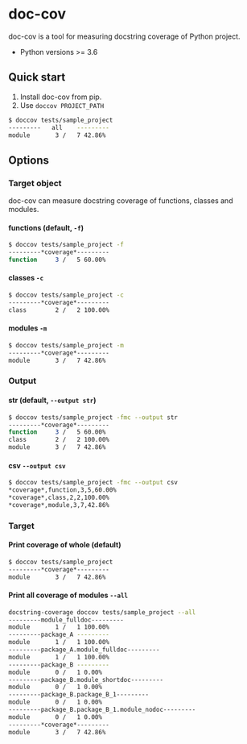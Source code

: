 # doc-cov 

doc-cov is a tool for measuring docstring coverage of Python project.

- Python versions >= 3.6 


## Quick start

1. Install doc-cov from pip.
2. Use `doccov PROJECT_PATH`

```sh
$ doccov tests/sample_project
---------   all    ---------
module       3 /   7 42.86%
```

## Options
### Target object
doc-cov can measure docstring coverage of functions, classes and modules.

#### functions (default, `-f`) 

```bash
$ doccov tests/sample_project -f
---------*coverage*---------
function     3 /   5 60.00%

```

#### classes `-c`

```bash
$ doccov tests/sample_project -c
---------*coverage*---------
class        2 /   2 100.00%

```

#### modules `-m`

```bash
$ doccov tests/sample_project -m
---------*coverage*---------
module       3 /   7 42.86%

```

### Output 

#### str (default, `--output str`)

```bash
$ doccov tests/sample_project -fmc --output str
---------*coverage*---------
function     3 /   5 60.00%
class        2 /   2 100.00%
module       3 /   7 42.86%
```

#### csv `--output csv`

```bash
$ doccov tests/sample_project -fmc --output csv
*coverage*,function,3,5,60.00%
*coverage*,class,2,2,100.00%
*coverage*,module,3,7,42.86%
```

### Target 
#### Print coverage of whole (default)

```bash
$ doccov tests/sample_project
---------*coverage*---------
module       3 /   7 42.86%
```  
#### Print all coverage of modules `--all`

```bash
docstring-coverage doccov tests/sample_project --all
---------module_fulldoc---------
module       1 /   1 100.00%
---------package_A ---------
module       1 /   1 100.00%
---------package_A.module_fulldoc---------
module       1 /   1 100.00%
---------package_B ---------
module       0 /   1 0.00%
---------package_B.module_shortdoc---------
module       0 /   1 0.00%
---------package_B.package_B_1---------
module       0 /   1 0.00%
---------package_B.package_B_1.module_nodoc---------
module       0 /   1 0.00%
---------*coverage*---------
module       3 /   7 42.86%

```
